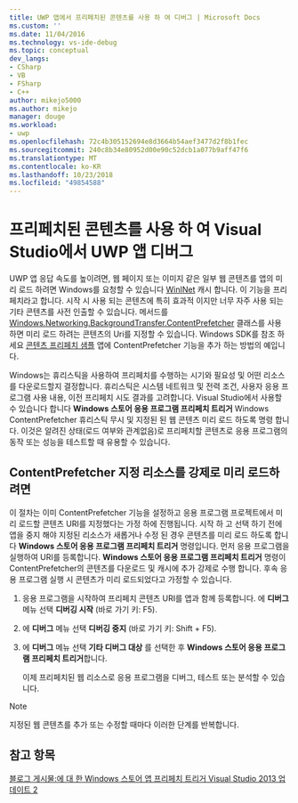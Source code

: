 ```yaml
---
title: UWP 앱에서 프리페치된 콘텐츠를 사용 하 여 디버그 | Microsoft Docs
ms.custom: ''
ms.date: 11/04/2016
ms.technology: vs-ide-debug
ms.topic: conceptual
dev_langs:
- CSharp
- VB
- FSharp
- C++
author: mikejo5000
ms.author: mikejo
manager: douge
ms.workload:
- uwp
ms.openlocfilehash: 72c4b305152694e8d3664b54aef3477d2f8b1fec
ms.sourcegitcommit: 240c8b34e80952d00e90c52dcb1a077b9aff47f6
ms.translationtype: MT
ms.contentlocale: ko-KR
ms.lasthandoff: 10/23/2018
ms.locfileid: "49854588"
---
```

# <a name="debug-uwp-apps-using-prefetched-content-in-visual-studio"></a>프리페치된 콘텐츠를 사용 하 여 Visual Studio에서 UWP 앱 디버그
  
 UWP 앱 응답 속도를 높이려면, 웹 페이지 또는 이미지 같은 일부 웹 콘텐츠를 앱의 미리 로드 하려면 Windows를 요청할 수 있습니다 [WinINet](/windows/desktop/WinInet/about-wininet) 캐시 합니다. 이 기능을 프리페치라고 합니다. 시작 시 사용 되는 콘텐츠에 특히 효과적 이지만 너무 자주 사용 되는 기타 콘텐츠를 사전 인출할 수 있습니다. 메서드를 [Windows.Networking.BackgroundTransfer.ContentPrefetcher](/uwp/api/Windows.Networking.BackgroundTransfer.ContentPrefetcher) 클래스를 사용 하면 미리 로드 하려는 콘텐츠의 Uri를 지정할 수 있습니다. Windows SDK를 참조 하세요 [콘텐츠 프리페치 샘플](https://code.msdn.microsoft.com/windowsapps/ContentPrefetcher-Sample-432c8309) 앱에 ContentPrefetcher 기능을 추가 하는 방법의 예입니다.  
  
 Windows는 휴리스틱을 사용하여 프리페치를 수행하는 시기와 필요성 및 어떤 리소스를 다운로드할지 결정합니다. 휴리스틱은 시스템 네트워크 및 전력 조건, 사용자 응용 프로그램 사용 내용, 이전 프리페치 시도 결과를 고려합니다. Visual Studio에서 사용할 수 있습니다 합니다 **Windows 스토어 응용 프로그램 프리페치 트리거** Windows ContentPrefetcher 휴리스틱 무시 및 지정된 된 웹 콘텐츠 미리 로드 하도록 명령 합니다. 이것은 알려진 상태(로드 여부와 관계없음)로 프리페치할 콘텐츠로 응용 프로그램의 동작 또는 성능을 테스트할 때 유용할 수 있습니다.  
  
## <a name="to-force-preloading-of-contentprefetcher-specified-resources"></a>ContentPrefetcher 지정 리소스를 강제로 미리 로드하려면  
 이 절차는 이미 ContentPrefetcher 기능을 설정하고 응용 프로그램 프로젝트에서 미리 로드할 콘텐츠 URI를 지정했다는 가정 하에 진행됩니다. 시작 하 고 선택 하기 전에 앱을 중지 해야 지정된 리소스가 새롭거나 수정 된 경우 콘텐츠를 미리 로드 하도록 합니다 **Windows 스토어 응용 프로그램 프리페치 트리거** 명령입니다. 먼저 응용 프로그램을 실행하여 URI를 등록합니다. **Windows 스토어 응용 프로그램 프리페치 트리거** 명령이 ContentPrefetcher의 콘텐츠를 다운로드 및 캐시에 추가 강제로 수행 합니다. 후속 응용 프로그램 실행 시 콘텐츠가 미리 로드되었다고 가정할 수 있습니다.  
  
1. 응용 프로그램을 시작하여 프리페치 콘텐츠 URI를 앱과 함께 등록합니다. 에 **디버그** 메뉴 선택 **디버깅 시작** (바로 가기 키: F5).  
  
2. 에 **디버그** 메뉴 선택 **디버깅 중지** (바로 가기 키: Shift + F5).  
  
3. 에 **디버그** 메뉴 선택 **기타 디버그 대상** 를 선택한 후 **Windows 스토어 응용 프로그램 프리페치 트리거**합니다.  
  
   이제 프리페치된 웹 리소스로 응용 프로그램을 디버그, 테스트 또는 분석할 수 있습니다.  
  
> [!NOTE]
>  지정된 웹 콘텐츠를 추가 또는 수정할 때마다 이러한 단계를 반복합니다.  
  
## <a name="see-also"></a>참고 항목  
 [블로그 게시물:에 대 한 Windows 스토어 앱 프리페치 트리거 Visual Studio 2013 업데이트 2](https://blogs.msdn.microsoft.com/devops/2014/02/06/triggering-prefetch-for-windows-store-apps-in-visual-studio-2013-update-2/)